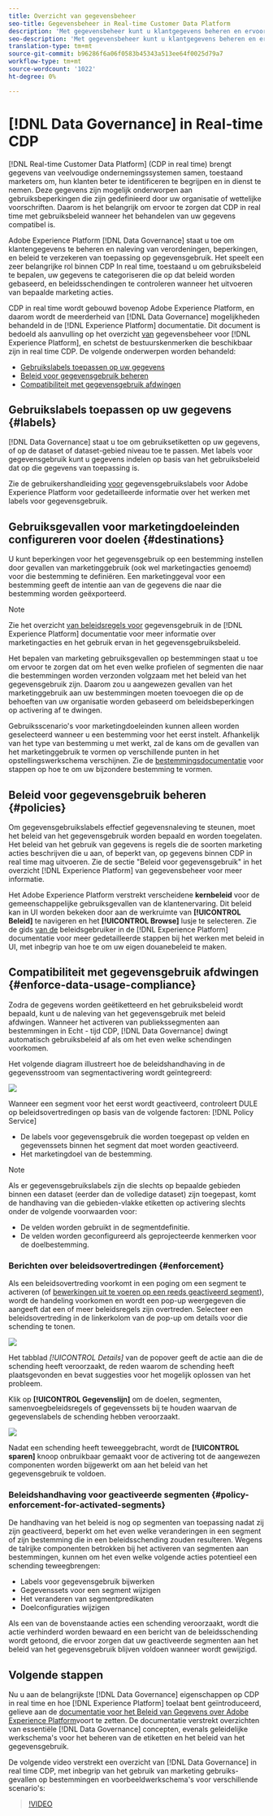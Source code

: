 ```yaml
---
title: Overzicht van gegevensbeheer
seo-title: Gegevensbeheer in Real-time Customer Data Platform
description: 'Met gegevensbeheer kunt u klantgegevens beheren en ervoor zorgen dat de regels, beperkingen en beleidsregels die van toepassing zijn op het gebruik van gegevens worden nageleefd. '
seo-description: 'Met gegevensbeheer kunt u klantgegevens beheren en ervoor zorgen dat de regels, beperkingen en beleidsregels die van toepassing zijn op het gebruik van gegevens worden nageleefd. '
translation-type: tm+mt
source-git-commit: b96286f6a06f0583b45343a513ee64f0025d79a7
workflow-type: tm+mt
source-wordcount: '1022'
ht-degree: 0%

---
```



# [!DNL Data Governance] in Real-time CDP

[!DNL Real-time Customer Data Platform] (CDP in real time) brengt gegevens van veelvoudige ondernemingssystemen samen, toestaand marketers om, hun klanten beter te identificeren te begrijpen en in dienst te nemen. Deze gegevens zijn mogelijk onderworpen aan gebruiksbeperkingen die zijn gedefinieerd door uw organisatie of wettelijke voorschriften. Daarom is het belangrijk om ervoor te zorgen dat CDP in real time met gebruiksbeleid wanneer het behandelen van uw gegevens compatibel is.

Adobe Experience Platform [!DNL Data Governance] staat u toe om klantengegevens te beheren en naleving van verordeningen, beperkingen, en beleid te verzekeren van toepassing op gegevensgebruik. Het speelt een zeer belangrijke rol binnen CDP In real time, toestaand u om gebruiksbeleid te bepalen, uw gegevens te categoriseren die op dat beleid worden gebaseerd, en beleidsschendingen te controleren wanneer het uitvoeren van bepaalde marketing acties.

CDP in real time wordt gebouwd bovenop Adobe Experience Platform, en daarom wordt de meerderheid van [!DNL Data Governance] mogelijkheden behandeld in de [!DNL Experience Platform] documentatie. Dit document is bedoeld als aanvulling op het overzicht [van](../../data-governance/home.md) gegevensbeheer voor [!DNL Experience Platform], en schetst de bestuurskenmerken die beschikbaar zijn in real time CDP. De volgende onderwerpen worden behandeld:

* [Gebruikslabels toepassen op uw gegevens](#labels)
* [Beleid voor gegevensgebruik beheren](#policies)
* [Compatibiliteit met gegevensgebruik afdwingen](#enforce-data-usage-compliance)

## Gebruikslabels toepassen op uw gegevens {#labels}

[!DNL Data Governance] staat u toe om gebruiksetiketten op uw gegevens, of op de dataset of dataset-gebied niveau toe te passen. Met labels voor gegevensgebruik kunt u gegevens indelen op basis van het gebruiksbeleid dat op die gegevens van toepassing is.

Zie de gebruikershandleiding [voor](../../data-governance/labels/overview.md) gegevensgebruikslabels voor Adobe Experience Platform voor gedetailleerde informatie over het werken met labels voor gegevensgebruik.

## Gebruiksgevallen voor marketingdoeleinden configureren voor doelen {#destinations}

U kunt beperkingen voor het gegevensgebruik op een bestemming instellen door gevallen van marketinggebruik (ook wel marketingacties genoemd) voor die bestemming te definiëren. Een marketinggeval voor een bestemming geeft de intentie aan van de gegevens die naar die bestemming worden geëxporteerd.

>[!NOTE]
>
>Zie het overzicht [van beleidsregels voor](../../data-governance/policies/overview.md) gegevensgebruik in de [!DNL Experience Platform] documentatie voor meer informatie over marketingacties en het gebruik ervan in het gegevensgebruiksbeleid.

Het bepalen van marketing gebruiksgevallen op bestemmingen staat u toe om ervoor te zorgen dat om het even welke profielen of segmenten die naar die bestemmingen worden verzonden volgzaam met het beleid van het gegevensgebruik zijn. Daarom zou u aangewezen gevallen van het marketinggebruik aan uw bestemmingen moeten toevoegen die op de behoeften van uw organisatie worden gebaseerd om beleidsbeperkingen op activering af te dwingen.

Gebruiksscenario&#39;s voor marketingdoeleinden kunnen alleen worden geselecteerd wanneer u een bestemming voor het eerst instelt. Afhankelijk van het type van bestemming u met werkt, zal de kans om de gevallen van het marketinggebruik te vormen op verschillende punten in het opstellingswerkschema verschijnen. Zie de [bestemmingsdocumentatie](../destinations/destinations-overview.md) voor stappen op hoe te om uw bijzondere bestemming te vormen.


## Beleid voor gegevensgebruik beheren {#policies}

Om gegevensgebruikslabels effectief gegevensnaleving te steunen, moet het beleid van het gegevensgebruik worden bepaald en worden toegelaten. Het beleid van het gebruik van gegevens is regels die de soorten marketing acties beschrijven die u aan, of beperkt van, op gegevens binnen CDP in real time mag uitvoeren. Zie de sectie &quot;Beleid voor gegevensgebruik&quot; in het overzicht [!DNL Experience Platform] van [](../../data-governance/home.md) gegevensbeheer voor meer informatie.

Het Adobe Experience Platform verstrekt verscheidene **kernbeleid** voor de gemeenschappelijke gebruiksgevallen van de klantenervaring. Dit beleid kan in UI worden bekeken door aan de werkruimte van **[!UICONTROL Beleid]** te navigeren en het **[!UICONTROL Browse]** lusje te selecteren. Zie de gids [van de](../../data-governance/policies/user-guide.md) beleidsgebruiker in de [!DNL Experience Platform] documentatie voor meer gedetailleerde stappen bij het werken met beleid in UI, met inbegrip van hoe te om uw eigen douanebeleid te maken.

## Compatibiliteit met gegevensgebruik afdwingen {#enforce-data-usage-compliance}

Zodra de gegevens worden geëtiketteerd en het gebruiksbeleid wordt bepaald, kunt u de naleving van het gegevensgebruik met beleid afdwingen. Wanneer het activeren van publiekssegmenten aan bestemmingen in Echt - tijd CDP, [!DNL Data Governance] dwingt automatisch gebruiksbeleid af als om het even welke schendingen voorkomen.

Het volgende diagram illustreert hoe de beleidshandhaving in de gegevensstroom van segmentactivering wordt geïntegreerd:

![](assets/enforcement-flow.png)

Wanneer een segment voor het eerst wordt geactiveerd, controleert DULE op beleidsovertredingen op basis van de volgende factoren: [!DNL Policy Service]

* De labels voor gegevensgebruik die worden toegepast op velden en gegevenssets binnen het segment dat moet worden geactiveerd.
* Het marketingdoel van de bestemming.

>[!NOTE]
>
>Als er gegevensgebruikslabels zijn die slechts op bepaalde gebieden binnen een dataset (eerder dan de volledige dataset) zijn toegepast, komt de handhaving van die gebieden-vlakke etiketten op activering slechts onder de volgende voorwaarden voor:
>* De velden worden gebruikt in de segmentdefinitie.
>* De velden worden geconfigureerd als geprojecteerde kenmerken voor de doelbestemming.


### Berichten over beleidsovertredingen {#enforcement}

Als een beleidsovertreding voorkomt in een poging om een segment te activeren (of [bewerkingen uit te voeren op een reeds geactiveerd segment](#policy-enforcement-for-activated-segments)), wordt de handeling voorkomen en wordt een pop-up weergegeven die aangeeft dat een of meer beleidsregels zijn overtreden. Selecteer een beleidsovertreding in de linkerkolom van de pop-up om details voor die schending te tonen.

![](assets/violation-popover.png)

Het tabblad *[!UICONTROL Details]* van de popover geeft de actie aan die de schending heeft veroorzaakt, de reden waarom de schending heeft plaatsgevonden en bevat suggesties voor het mogelijk oplossen van het probleem.

Klik op **[!UICONTROL Gegevenslijn]** om de doelen, segmenten, samenvoegbeleidsregels of gegevenssets bij te houden waarvan de gegevenslabels de schending hebben veroorzaakt.

![](assets/data-lineage.png)

Nadat een schending heeft teweeggebracht, wordt de **[!UICONTROL sparen]** knoop onbruikbaar gemaakt voor de activering tot de aangewezen componenten worden bijgewerkt om aan het beleid van het gegevensgebruik te voldoen.

### Beleidshandhaving voor geactiveerde segmenten {#policy-enforcement-for-activated-segments}

De handhaving van het beleid is nog op segmenten van toepassing nadat zij zijn geactiveerd, beperkt om het even welke veranderingen in een segment of zijn bestemming die in een beleidsschending zouden resulteren. Wegens de talrijke componenten betrokken bij het activeren van segmenten aan bestemmingen, kunnen om het even welke volgende acties potentieel een schending teweegbrengen:

* Labels voor gegevensgebruik bijwerken
* Gegevenssets voor een segment wijzigen
* Het veranderen van segmentpredikaten
* Doelconfiguraties wijzigen

Als een van de bovenstaande acties een schending veroorzaakt, wordt die actie verhinderd worden bewaard en een bericht van de beleidsschending wordt getoond, die ervoor zorgen dat uw geactiveerde segmenten aan het beleid van het gegevensgebruik blijven voldoen wanneer wordt gewijzigd.

## Volgende stappen

Nu u aan de belangrijkste [!DNL Data Governance] eigenschappen op CDP in real time en hoe [!DNL Experience Platform] toelaat bent geïntroduceerd, gelieve aan de [documentatie voor het Beleid van Gegevens over Adobe Experience Platform](../../data-governance/home.md)voort te zetten. De documentatie verstrekt overzichten van essentiële [!DNL Data Governance] concepten, evenals geleidelijke werkschema&#39;s voor het beheren van de etiketten en het beleid van het gegevensgebruik.

De volgende video verstrekt een overzicht van [!DNL Data Governance] in real time CDP, met inbegrip van het gebruik van marketing gebruiks-gevallen op bestemmingen en voorbeeldwerkschema&#39;s voor verschillende scenario&#39;s:

>[!VIDEO](https://video.tv.adobe.com/v/33631?quality=12&learn=on)